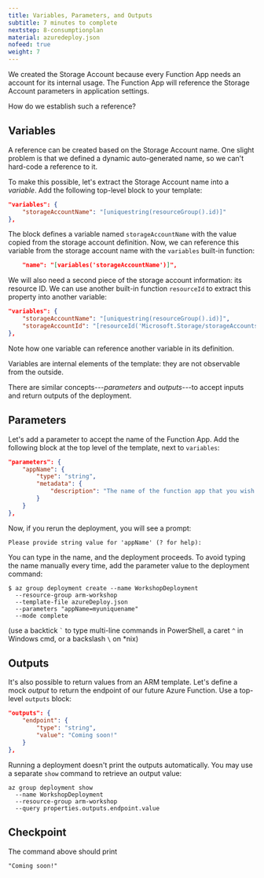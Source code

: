 ```yaml
---
title: Variables, Parameters, and Outputs
subtitle: 7 minutes to complete
nextstep: 8-consumptionplan
material: azuredeploy.json
nofeed: true
weight: 7
---
```


We created the Storage Account because every Function App needs an account for its internal usage. The Function App will reference the Storage Account parameters in application settings.

How do we establish such a reference?

## Variables

A reference can be created based on the Storage Account name. One slight problem is that we defined a dynamic auto-generated name, so we can't hard-code a reference to it.

To make this possible, let's extract the Storage Account name into a *variable*. Add the following top-level block to your template:

``` json
"variables": {
    "storageAccountName": "[uniquestring(resourceGroup().id)]"
},
```

The block defines a variable named `storageAccountName` with the value copied from the storage account definition. Now, we can reference this variable from the storage account name with the `variables` built-in function:

``` json
    "name": "[variables('storageAccountName')]",
```

We will also need a second piece of the storage account information: its resource ID. We can use another built-in function `resourceId` to extract this property into another variable:

``` json
"variables": {
    "storageAccountName": "[uniquestring(resourceGroup().id)]",
    "storageAccountId": "[resourceId('Microsoft.Storage/storageAccounts', variables('storageAccountName'))]"
},
```

Note how one variable can reference another variable in its definition.

Variables are internal elements of the template: they are not observable from the outside.

There are similar concepts---*parameters* and *outputs*---to accept inputs and return outputs of the deployment.

## Parameters

Let's add a parameter to accept the name of the Function App. Add the following block at the top level of the template, next to `variables`:

``` json
"parameters": {
    "appName": {
        "type": "string",
        "metadata": {
            "description": "The name of the function app that you wish to create."
        }
    }
},
```

Now, if you rerun the deployment, you will see a prompt:

```
Please provide string value for 'appName' (? for help):
```

You can type in the name, and the deployment proceeds. To avoid typing the name manually every time, add the parameter value to the deployment command:

```
$ az group deployment create --name WorkshopDeployment
  --resource-group arm-workshop
  --template-file azureDeploy.json
  --parameters "appName=myuniquename"
  --mode complete
```

(use a backtick `` ` `` to type multi-line commands in PowerShell, a caret `^` in Windows cmd, or a backslash `\` on *nix)

## Outputs

It's also possible to return values from an ARM template. Let's define a mock *output* to return the endpoint of our future Azure Function. Use a top-level `outputs` block:

``` json
"outputs": {
    "endpoint": {
        "type": "string",
        "value": "Coming soon!"
    }
},
```

Running a deployment doesn't print the outputs automatically. You may use a separate `show` command to retrieve an output value:

```
az group deployment show
  --name WorkshopDeployment
  --resource-group arm-workshop
  --query properties.outputs.endpoint.value
```

## Checkpoint

The command above should print

```
"Coming soon!"
```
